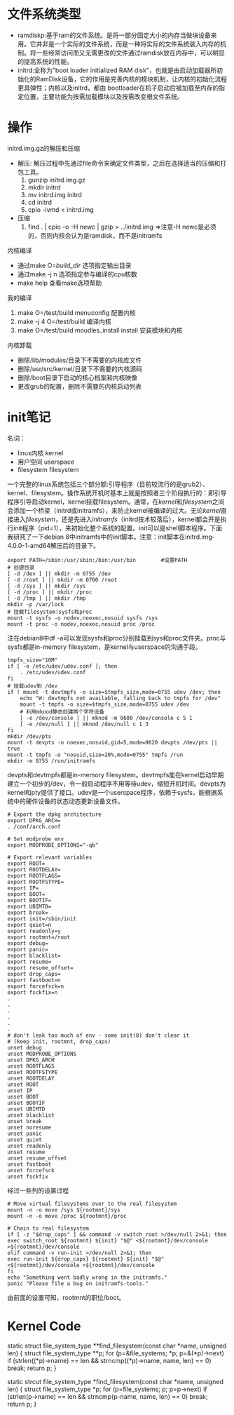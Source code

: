 # 文件系统类型
+ ramdiskp:基于ram的文件系统。是将一部分固定大小的内存当做块设备来用。它并非是一个实际的文件系统，而是一种将实际的文件系统装入内存的机制。将一些经常访问而又无需更改的文件通过ramdisk放在内存中，可以明显的提高系统的性能。
+ initrd:全称为"boot loader initialized RAM disk"，也就是由启动加载器所初始化的RamDisk设备，它的作用是完善内核的模块机制，让内核的初始化流程更具弹性；内核以及initrd，都由 bootloader在机子启动后被加载至内存的指定位置，主要功能为按需加载模块以及按需改变根文件系统。

# 操作
initrd.img.gz的解压和压缩

+ 解压: 解压过程中先通过file命令来确定文件类型，之后在选择适当的压缩和打包工具。
  1. gunzip initrd.img.gz
  2. mkdir initrd
  3. mv initrd.img initrd
  4. cd initrd
  5. cpio -ivmd < initrd.img
+ 压缩
  1. find . | cpio -o -H newc | gzip > ../initrd.img =>注意-H newc是必须的，否则内核会认为是ramdisk，而不是initramfs

内核编译

+ 通过make O=*build_dir* 选项指定输出目录
+ 通过make -j n 选项指定参与编译的cpu核数
+ make help 查看make选项帮助

我的编译

1. make O=/test/build menuconfig 配置内核
2. make -j 4 O=/test/build 编译内核
3. make O=/test/build moudles_install install 安装模块和内核

内核卸载

+ 删除/lib/modules/目录下不需要的内核库文件
+ 删除/usr/src/kernel/目录下不需要的内核源码
+ 删除/boot目录下启动的核心档案和内核映像
+ 更改grub的配置，删除不需要的内核启动列表

# init笔记

名词：

+ linux内核 kernel
+ 用户空间 userspace
+ filesystem filesystem

一个完整的linux系统包括三个部分额:引导程序（目前较流行的是grub2）、kernel、filesystem。操作系统开机时基本上就是按照者三个阶段执行的：即引导程序引导启动kernel，kernel挂载filesystem。通常，在*kernel*和*filesystem*之间会添加一个桥梁（initrd或initramfs），来防止kernel被编译的过大。无论*kernel*直接进入*filesystem*，还是先进入*initramfs*（initrd技术较落后），kernel都会开是执行init程序（pid=1），来初始化整个系统的配置。init可以是shell脚本程序。下面我研究了一下debian 8中initramfs中的init脚本。注意：init脚本在initrd.img-4.0.0-1-amd64解压后的目录下。

    export PATH=/sbin:/usr/sbin:/bin:/usr/bin        #设置PATH
    # 创建目录
    [ -d /dev ] || mkdir -m 0755 /dev
    [ -d /root ] || mkdir -m 0700 /root
    [ -d /sys ] || mkdir /sys
    [ -d /proc ] || mkdir /proc
    [ -d /tmp ] || mkdir /tmp
    mkdir -p /var/lock
    # 挂载filesystem:sysfs和proc
    mount -t sysfs -o nodev,noexec,nosuid sysfs /sys
    mount -t proc -o nodev,noexec,nosuid proc /proc

注在debian8中df -a可以发现sysfs和proc分别挂载到sys和proc文件夹。proc与sysfs都是in-memory filesystem，是kernel与userspace的沟通手段。

	tmpfs_size="10M"
	if [ -e /etc/udev/udev.conf ]; then
	    . /etc/udev/udev.conf
	fi
    # 挂载udev到 /dev
	if ! mount -t devtmpfs -o size=$tmpfs_size,mode=0755 udev /dev; then
	    echo "W: devtmpfs not available, falling back to tmpfs for /dev"
	    mount -t tmpfs -o size=$tmpfs_size,mode=0755 udev /dev
        # 利用mknod静态创建两个字符设备
	    [ -e /dev/console ] || mknod -m 0600 /dev/console c 5 1
	    [ -e /dev/null ] || mknod /dev/null c 1 3
	fi
	mkdir /dev/pts
    mount -t devpts -o noexec,nosuid,gid=5,mode=0620 devpts /dev/pts || true
    mount -t tmpfs -o "nosuid,size=20%,mode=0755" tmpfs /run
    mkdir -m 0755 /run/initramfs
	
devpts和devtmpfs都是in-memory filesystem。devtmpfs能在kernel启动早期建立一个初步的/dev，令一般启动程序不用等待udev，缩短开机时间。devpts为kernel和pty提供了接口。udev是一个userspace程序，依赖于sysfs，能根据系统中的硬件设备的状态动态更新设备文件。
    
    # Export the dpkg architecture
    export DPKG_ARCH=
    . /conf/arch.conf
	
	# Set modprobe env
	export MODPROBE_OPTIONS="-qb"
	
	# Export relevant variables
	export ROOT=
	export ROOTDELAY=
	export ROOTFLAGS=
	export ROOTFSTYPE=
	export IP=
	export BOOT=
	export BOOTIF=
	export UBIMTD=
	export break=
	export init=/sbin/init
	export quiet=n
	export readonly=y
	export rootmnt=/root
	export debug=
	export panic=
	export blacklist=
	export resume=
	export resume_offset=
	export drop_caps=
	export fastboot=n
	export forcefsck=n
	export fsckfix=n
	.
	.
	.
    .
    .
    .
    # don't leak too much of env - some init(8) don't clear it
    # (keep init, rootmnt, drop_caps)
    unset debug
    unset MODPROBE_OPTIONS
    unset DPKG_ARCH
    unset ROOTFLAGS
    unset ROOTFSTYPE
    unset ROOTDELAY
    unset ROOT
    unset IP
    unset BOOT
    unset BOOTIF
    unset UBIMTD
    unset blacklist
    unset break
    unset noresume
    unset panic
    unset quiet
    unset readonly
    unset resume
    unset resume_offset
    unset fastboot
    unset forcefsck
    unset fsckfix

经过一些列的设置过程

	# Move virtual filesystems over to the real filesystem
	mount -n -o move /sys ${rootmnt}/sys
	mount -n -o move /proc ${rootmnt}/proc
	
	# Chain to real filesystem
	if [ -z "$drop_caps" ] && command -v switch_root >/dev/null 2>&1; then
	exec switch_root ${rootmnt} ${init} "$@" <${rootmnt}/dev/console >${rootmnt}/dev/console
	elif command -v run-init >/dev/null 2>&1; then
	exec run-init ${drop_caps} ${rootmnt} ${init} "$@" <${rootmnt}/dev/console >${rootmnt}/dev/console
	fi
	echo "Something went badly wrong in the initramfs."
	panic "Please file a bug on initramfs-tools."

由前面的设置可知，rootmnt的职位/boot。


# Kernel Code

static struct file_system_type **find_filesystem(const char *name, unsigned len)
{
	struct file_system_type **p;
	for (p=&file_systems; *p; p=&(*p)->next)
		if (strlen((*p)->name) == len &&
		    strncmp((*p)->name, name, len) == 0)
			break;
	return p;
}

static strcut file_system_type *find_filesystem(const char *name, unsigned len)
{
    struct file_system_type *p;
    for (p=file_systems; p; p=p->next)
		if (strlen(p->name) == len &&
			strncmp(p-name, name, len) == 0)
			break;	
	return p;
}		
